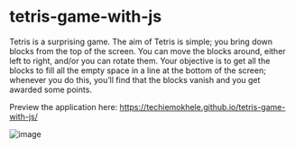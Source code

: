 # tetris-game-with-js
Tetris is a surprising game. The aim of Tetris is simple; you bring down blocks from the top of the screen. You can move the blocks around, either left to right, and/or you can rotate them. Your objective is to get all the blocks to fill all the empty space in a line at the bottom of the screen; whenever you do this, you’ll find that the blocks vanish and you get awarded some points.

Preview the application here: https://techiemokhele.github.io/tetris-game-with-js/

![image](https://user-images.githubusercontent.com/67394147/131593915-082e3b52-6b13-430a-a9de-2e668ee3403f.png)

